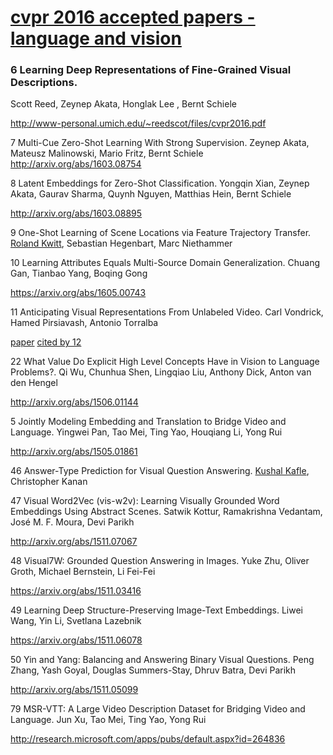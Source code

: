 # [cvpr 2016 accepted papers - language and vision](http://cvpr2016.thecvf.com/program/main_conference "CVPR 2016 Accepted Papers")



### 6 Learning Deep Representations of Fine-Grained Visual Descriptions. 
Scott Reed, Zeynep Akata, Honglak Lee , Bernt Schiele

http://www-personal.umich.edu/~reedscot/files/cvpr2016.pdf

7   Multi-Cue Zero-Shot Learning With Strong Supervision. 
Zeynep Akata, Mateusz Malinowski, Mario Fritz, Bernt Schiele
http://arxiv.org/abs/1603.08754


8   Latent Embeddings for Zero-Shot Classification. 
Yongqin Xian, Zeynep Akata, Gaurav Sharma, Quynh Nguyen, Matthias Hein, Bernt Schiele

http://arxiv.org/abs/1603.08895

9   One-Shot Learning of Scene Locations via Feature Trajectory Transfer. 
[Roland Kwitt](http://www.rkwitt.org/), Sebastian Hegenbart, Marc Niethammer



10   Learning Attributes Equals Multi-Source Domain Generalization. 
Chuang Gan, Tianbao Yang, Boqing Gong

https://arxiv.org/abs/1605.00743

11   Anticipating Visual Representations From Unlabeled Video. 
Carl Vondrick, Hamed Pirsiavash, Antonio Torralba

[paper](http://arxiv.org/abs/1504.08023) [cited by 12](https://scholar.google.co.jp/scholar?cluster=12685269780580467519)

22   What Value Do Explicit High Level Concepts Have in Vision to Language Problems?. 
Qi Wu, Chunhua Shen, Lingqiao Liu, Anthony Dick, Anton van den Hengel

http://arxiv.org/abs/1506.01144

5   Jointly Modeling Embedding and Translation to Bridge Video and Language. 
Yingwei Pan, Tao Mei, Ting Yao, Houqiang Li, Yong Rui

http://arxiv.org/abs/1505.01861

46   Answer-Type Prediction for Visual Question Answering. 
[Kushal Kafle](http://www.kushalkafle.com/#publications), Christopher Kanan



47   Visual Word2Vec (vis-w2v): Learning Visually Grounded Word Embeddings Using Abstract Scenes. 
Satwik Kottur, Ramakrishna Vedantam, José M. F. Moura, Devi Parikh

http://arxiv.org/abs/1511.07067

48   Visual7W: Grounded Question Answering in Images. 
Yuke Zhu, Oliver Groth, Michael Bernstein, Li Fei-Fei

https://arxiv.org/abs/1511.03416

49   Learning Deep Structure-Preserving Image-Text Embeddings. 
Liwei Wang, Yin Li, Svetlana Lazebnik

https://arxiv.org/abs/1511.06078

50   Yin and Yang: Balancing and Answering Binary Visual Questions. 
Peng Zhang, Yash Goyal, Douglas Summers-Stay, Dhruv Batra, Devi Parikh

http://arxiv.org/abs/1511.05099

79   MSR-VTT: A Large Video Description Dataset for Bridging Video and Language. 
Jun Xu, Tao Mei, Ting Yao, Yong Rui

http://research.microsoft.com/apps/pubs/default.aspx?id=264836

